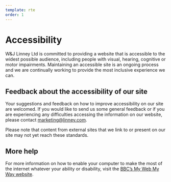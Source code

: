 ```yaml
---
template: rte
order: 1
---
```


# Accessibility

W&J Linney Ltd is committed to providing a website that is accessible to the widest possible audience, including people with visual, hearing, cognitive or motor impairments. Maintaining an accessible site is an ongoing process and we are continually working to provide the most inclusive experience we can.

## Feedback about the accessibility of our site

Your suggestions and feedback on how to improve accessibility on our site are welcomed. If you would like to send us some general feedback or if you are experiencing any difficulties accessing the information on our website, please contact [marketing@linney.com](mailto:marketing@linney.com).

Please note that content from external sites that we link to or present on our site may not yet reach these standards.

## More help

For more information on how to enable your computer to make the most of the internet whatever your ability or disability, visit the [BBC’s My Web My Way website](http://www.bbc.co.uk/accessibility).
